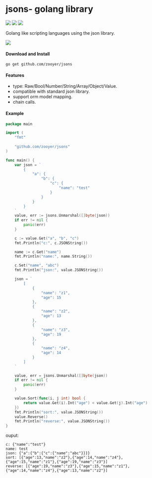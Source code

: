 # jsons- golang library

![](https://travis-ci.org/boennemann/badges.svg?branch=master)  ![](https://img.shields.io/badge/license-MIT-blue.svg)  ![](https://img.shields.io/badge/godoc-reference-blue.svg)

Golang like scripting languages using the json library.

![](https://github.com/golang/go/blob/master/doc/gopher/fiveyears.jpg?raw=true)



#### Download and Install

```shell
go get github.com/zooyer/jsons
```



#### Features

- type: Raw/Bool/Number/String/Array/Object/Value.
- compatible with standard json library.
- support orm model mapping.
- chain calls.



#### Example

```go
package main

import (
	"fmt"
	
	"github.com/zooyer/jsons"
)

func main() {
	var json = `
		{
			"a": {
				"b": {
					"c": {
						"name": "test"
					}
				}
			}
		}
	`
	value, err := jsons.Unmarshal([]byte(json))
	if err != nil {
		panic(err)
	}

	c := value.Get("a", "b", "c")
	fmt.Println("c:", c.JSONString())

	name := c.Get("name")
	fmt.Println("name:", name.String())

	c.Set("name", "abc")
	fmt.Println("json:", value.JSONString())

	json = `
		[
			{
				"name": "z1",
				"age": 15
			},
			{
				"name": "z2",
				"age": 13
			},
			{
				"name": "z3",
				"age": 19
			},
			{
				"name": "z4",
				"age": 14
			}
		]
	`

	value, err = jsons.Unmarshal([]byte(json))
	if err != nil {
		panic(err)
	}

	value.Sort(func(i, j int) bool {
		return value.Get(i).Int("age") < value.Get(j).Int("age")
	})
	fmt.Println("sort:", value.JSONString())
	value.Reverse()
	fmt.Println("reverse:", value.JSONString())
}
```

ouput:

```shell
c: {"name":"test"}
name: test
json: {"a":{"b":{"c":{"name":"abc"}}}}
sort: [{"age":13,"name":"z2"},{"age":14,"name":"z4"},{"age":15,"name":"z1"},{"age":19,"name":"z3"}]
reverse: [{"age":19,"name":"z3"},{"age":15,"name":"z1"},{"age":14,"name":"z4"},{"age":13,"name":"z2"}]
```
